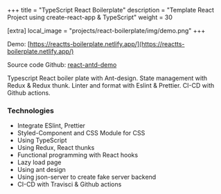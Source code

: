 +++
title = "TypeScript React Boilerplate"
description = "Template React Project using create-react-app & TypeScript"
weight = 30

[extra]
local_image = "projects/react-boilerplate/img/demo.png"
+++

Demo: [https://reactts-boilerplate.netlify.app/](https://reactts-boilerplate.netlify.app/)

Source code Github: [react-antd-demo](https://github.com/tduyng/react-antd-demo)

Typescript React boiler plate with Ant-design. State management with Redux & Redux thunk. Linter and format with Eslint & Prettier. CI-CD with Github actions.

### Technologies
- Integrate ESlint, Prettier
- Styled-Component and CSS Module for CSS
- Using TypeScript
- Using Redux, React thunks
- Functional programming with React hooks
- Lazy load page
- Using ant design
- Using json-server to create fake server backend
- CI-CD with Travisci & Github actions
